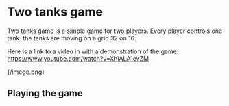 # Two tanks game

Two tanks game is a simple game for two players.
Every player controls one tank.
the tanks are moving on a grid 32 on 16.

Here is a link to a video in with a demonstration of the game:
https://www.youtube.com/watch?v=XhiALA1evZM

{/imege.png}

## Playing the game

